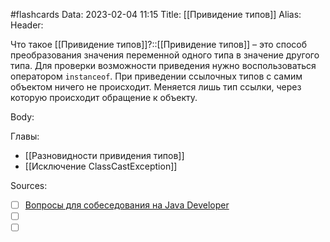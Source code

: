 #flashcards
Data: 2023-02-04 11:15
Title: [[Привидение типов]]
Alias:
Header:

Что такое [[Привидение типов]]?::[[Привидение типов]] – это способ преобразования значения переменной одного типа в значение другого типа. Для проверки возможности приведения нужно воспользоваться оператором `instanceof`. При приведении ссылочных типов с самим объектом ничего не происходит. Меняется лишь тип ссылки, через которую происходит обращение к объекту.
<!--SR:!2023-11-03,10,690-->




Body:




Главы:
- [[Разновидности привидения типов]]
- [[Исключение ClassCastException]]


Sources:
- [ ] [Вопросы для собеседования на Java Developer](https://github.com/enhorse/java-interview/blob/master/README.md#%D0%9E%D0%9E%D0%9F)
- [ ] []()
- [ ] []()
